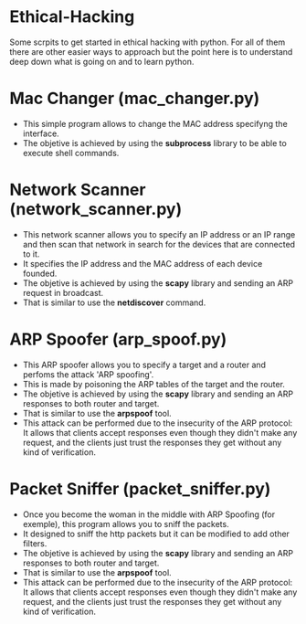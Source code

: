 # Ethical-Hacking

Some scrpits to get started in ethical hacking with python.
For all of them there are other easier ways to approach but the point here is to understand deep down what is going on and to learn python.

# Mac Changer (mac_changer.py)

  - This simple program allows to change the MAC address specifyng the interface.
  - The objetive is achieved by using the **subprocess** library to be able to execute shell commands.

# Network Scanner (network_scanner.py)

  - This network scanner allows you to specify an IP address or an IP range and then scan that network in search for the devices that are connected to it.
  - It specifies the IP address and the MAC address of each device founded.
  - The objetive is achieved by using the **scapy** library  and sending an ARP request in broadcast.
  - That is similar to use the **netdiscover** command.

# ARP Spoofer (arp_spoof.py)

  - This ARP spoofer allows you to specify a target and a router and perfoms the attack 'ARP spoofing'.
  - This is made by poisoning the ARP tables of the target and the router.
  - The objetive is achieved by using the **scapy** library  and sending an ARP responses to both router and target.
  - That is similar to use the **arpspoof** tool.
  - This attack can be performed due to the insecurity of the ARP protocol: It allows that clients accept responses even though they didn't make any request, and the clients just trust the responses they get without any kind of verification.


# Packet Sniffer (packet_sniffer.py)

  - Once you become the woman in the middle with ARP Spoofing (for exemple), this program allows you to sniff the packets.
  - It designed to sniff the http packets but it can be modified to add other filters.
  - The objetive is achieved by using the **scapy** library  and sending an ARP responses to both router and target.
  - That is similar to use the **arpspoof** tool.
  - This attack can be performed due to the insecurity of the ARP protocol: It allows that clients accept responses even though they didn't make any request, and the clients just trust the responses they get without any kind of verification.
